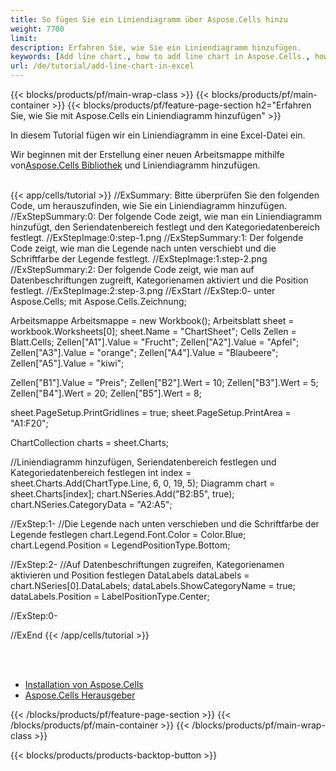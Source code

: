 ```yaml
---
title: So fügen Sie ein Liniendiagramm über Aspose.Cells hinzu
weight: 7700
limit:
description: Erfahren Sie, wie Sie ein Liniendiagramm hinzufügen.
keywords: [Add line chart., how to add line chart in Aspose.Cells., how to add line chart using Aspose.Cells]
url: /de/tutorial/add-line-chart-in-excel
---
```

{{< blocks/products/pf/main-wrap-class >}}
{{< blocks/products/pf/main-container >}}
{{< blocks/products/pf/feature-page-section h2="Erfahren Sie, wie Sie mit Aspose.Cells ein Liniendiagramm hinzufügen" >}}

<p>
In diesem Tutorial fügen wir ein Liniendiagramm in eine Excel-Datei ein.
</p>

<p>
 Wir beginnen mit der Erstellung einer neuen Arbeitsmappe mithilfe von<a href="https://www.nuget.org/packages/Aspose.Cells">Aspose.Cells Bibliothek</a> und Liniendiagramm hinzufügen.
</p>

<br />
{{< app/cells/tutorial >}}
//ExSummary: Bitte überprüfen Sie den folgenden Code, um herauszufinden, wie Sie ein Liniendiagramm hinzufügen.
//ExStepSummary:0: Der folgende Code zeigt, wie man ein Liniendiagramm hinzufügt, den Seriendatenbereich festlegt und den Kategoriedatenbereich festlegt.
//ExStepImage:0:step-1.png
//ExStepSummary:1: Der folgende Code zeigt, wie man die Legende nach unten verschiebt und die Schriftfarbe der Legende festlegt.
//ExStepImage:1:step-2.png
//ExStepSummary:2: Der folgende Code zeigt, wie man auf Datenbeschriftungen zugreift, Kategorienamen aktiviert und die Position festlegt.
//ExStepImage:2:step-3.png
//ExStart
//ExStep:0-
unter Aspose.Cells;
mit Aspose.Cells.Zeichnung;

Arbeitsmappe Arbeitsmappe = new Workbook();
Arbeitsblatt sheet = workbook.Worksheets[0];
sheet.Name = "ChartSheet";
Cells Zellen = Blatt.Cells;
Zellen["A1"].Value = "Frucht";
Zellen["A2"].Value = "Apfel";
Zellen["A3"].Value = "orange";
Zellen["A4"].Value = "Blaubeere";
Zellen["A5"].Value = "kiwi";

Zellen["B1"].Value = "Preis";
Zellen["B2"].Wert = 10;
Zellen["B3"].Wert = 5;
Zellen["B4"].Wert = 20;
Zellen["B5"].Wert = 8;

sheet.PageSetup.PrintGridlines = true;
sheet.PageSetup.PrintArea = "A1:F20";

ChartCollection charts = sheet.Charts;

//Liniendiagramm hinzufügen, Seriendatenbereich festlegen und Kategoriedatenbereich festlegen
int index = sheet.Charts.Add(ChartType.Line, 6, 0, 19, 5);
Diagramm chart = sheet.Charts[index];
chart.NSeries.Add("B2:B5", true);
chart.NSeries.CategoryData = "A2:A5";

//ExStep:1-
//Die Legende nach unten verschieben und die Schriftfarbe der Legende festlegen
chart.Legend.Font.Color = Color.Blue;
chart.Legend.Position = LegendPositionType.Bottom;

//ExStep:2-
//Auf Datenbeschriftungen zugreifen, Kategorienamen aktivieren und Position festlegen
DataLabels dataLabels = chart.NSeries[0].DataLabels;
dataLabels.ShowCategoryName = true;
dataLabels.Position = LabelPositionType.Center;

//ExStep:0-

//ExEnd
{{< /app/cells/tutorial >}}
<br />

<br />
<br />
<div class="code-sample">
    <ul class="link-list">
        <li class="link-item"><a href="https://docs.aspose.com/cells/net/installation/">Installation von Aspose.Cells</a></li>
        <li class="link-item"><a href="https://products.aspose.app/cells/editor/">Aspose.Cells Herausgeber</a></li>
    </ul>
</div>

{{< /blocks/products/pf/feature-page-section >}}
{{< /blocks/products/pf/main-container >}}
{{< /blocks/products/pf/main-wrap-class >}}

{{< blocks/products/products-backtop-button >}}